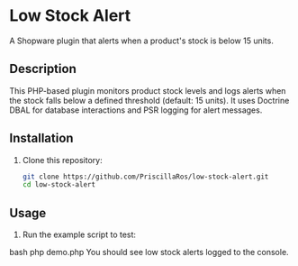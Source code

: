 # Low Stock Alert

A Shopware plugin that alerts when a product's stock is below 15 units.

## Description

This PHP-based plugin monitors product stock levels and logs alerts when the stock falls below a defined threshold (default: 15 units). It uses Doctrine DBAL for database interactions and PSR logging for alert messages.

## Installation

1. Clone this repository:

   ```bash
   git clone https://github.com/PriscillaRos/low-stock-alert.git
   cd low-stock-alert

## Usage

1. Run the example script to test:

bash
php demo.php
You should see low stock alerts logged to the console.
